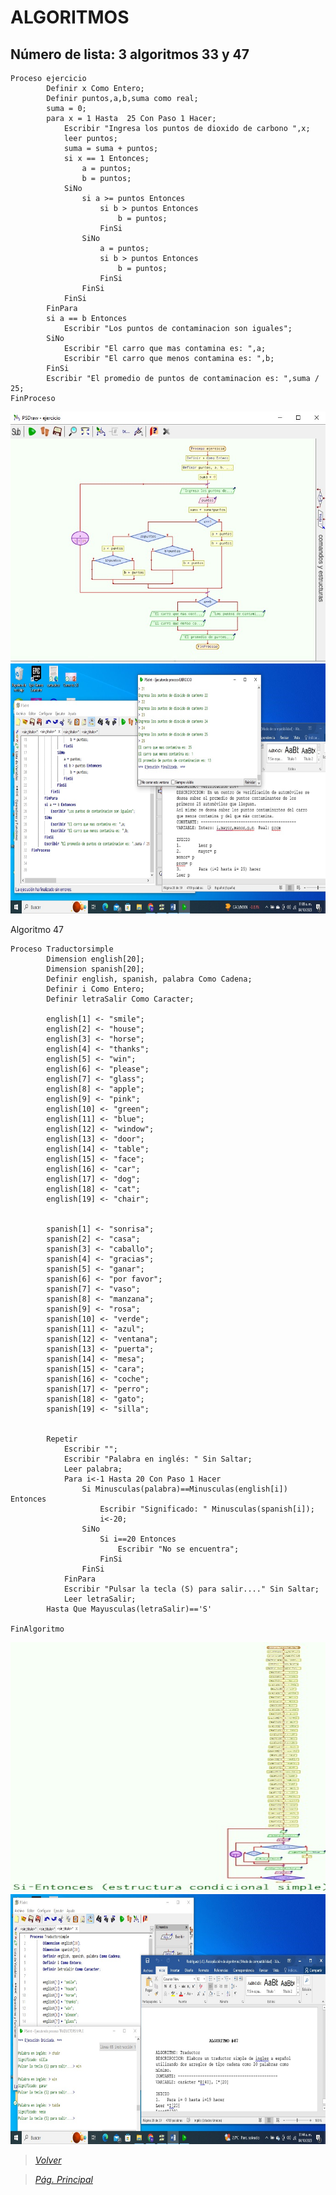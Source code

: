 # ALGORITMOS

## Número de lista: 3 algoritmos 33 y 47

```
Proceso ejercicio
		Definir x Como Entero;
		Definir puntos,a,b,suma como real;
		suma = 0;
		para x = 1 Hasta  25 Con Paso 1 Hacer;
			Escribir "Ingresa los puntos de dioxido de carbono ",x;
			leer puntos;
			suma = suma + puntos;
			si x == 1 Entonces;
				a = puntos;
				b = puntos;
			SiNo
				si a >= puntos Entonces
					si b > puntos Entonces
						b = puntos;
					FinSi
				SiNo	
					a = puntos;
					si b > puntos Entonces
						b = puntos;
					FinSi
				FinSi
			FinSi
		FinPara
		si a == b Entonces
			Escribir "Los puntos de contaminacion son iguales";
		SiNo
			Escribir "El carro que mas contamina es: ",a;
			Escribir "El carro que menos contamina es: ",b;
		FinSi
		Escribir "El promedio de puntos de contaminacion es: ",suma / 25;
FinProceso
```
	
<img src="https://github.com/m0ii6s/README/blob/main/Imagenes/Ejercicio%2033.jpeg" height="400" width="600">


<img src="https://github.com/m0ii6s/README/blob/main/Imagenes/Tarea%202.4.jpeg" height="400" width="600">


Algoritmo 47

```
Proceso Traductorsimple
		Dimension english[20];
		Dimension spanish[20];
		Definir english, spanish, palabra Como Cadena;
		Definir i Como Entero;
		Definir letraSalir Como Caracter;
		
		english[1] <- "smile";
		english[2] <- "house";
		english[3] <- "horse";
		english[4] <- "thanks";
		english[5] <- "win";
		english[6] <- "please";
		english[7] <- "glass";
		english[8] <- "apple";
		english[9] <- "pink";
		english[10] <- "green";
		english[11] <- "blue";
		english[12] <- "window";
		english[13] <- "door";
		english[14] <- "table";
		english[15] <- "face";
		english[16] <- "car";
		english[17] <- "dog";
		english[18] <- "cat";
		english[19] <- "chair";
		
		
		spanish[1] <- "sonrisa";
		spanish[2] <- "casa";
		spanish[3] <- "caballo";
		spanish[4] <- "gracias";
		spanish[5] <- "ganar";
		spanish[6] <- "por favor";
		spanish[7] <- "vaso";
		spanish[8] <- "manzana";
		spanish[9] <- "rosa";
		spanish[10] <- "verde";
		spanish[11] <- "azul";
		spanish[12] <- "ventana";
		spanish[13] <- "puerta";
		spanish[14] <- "mesa";
		spanish[15] <- "cara";
		spanish[16] <- "coche";
		spanish[17] <- "perro";
		spanish[18] <- "gato";
		spanish[19] <- "silla";
		
		
		Repetir
			Escribir "";
			Escribir "Palabra en inglés: " Sin Saltar;
			Leer palabra;
			Para i<-1 Hasta 20 Con Paso 1 Hacer
				Si Minusculas(palabra)==Minusculas(english[i]) Entonces
					Escribir "Significado: " Minusculas(spanish[i]);
					i<-20;
				SiNo
					Si i==20 Entonces
						Escribir "No se encuentra";
					FinSi
				FinSi
			FinPara
			Escribir "Pulsar la tecla (S) para salir...." Sin Saltar;
			Leer letraSalir;
		Hasta Que Mayusculas(letraSalir)=='S'
		
FinAlgoritmo
```
<img src="https://github.com/m0ii6s/README/blob/main/Imagenes/Ejercicio%2047.jpeg" height="400" width="600">
<img src="https://github.com/m0ii6s/README/blob/main/Imagenes/Tarea%202.4.1.jpeg" height="400" width="600">








> [*Volver*](Tarea2-3.md)

> [*Pág. Principal*](README.md)

